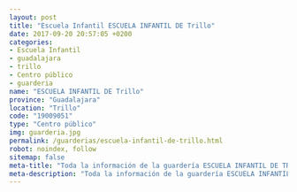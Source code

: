 ```yaml
---
layout: post
title: "Escuela Infantil ESCUELA INFANTIL DE Trillo"
date: 2017-09-20 20:57:05 +0200
categories:
- Escuela Infantil
- guadalajara
- trillo
- Centro público
- guarderia
name: "ESCUELA INFANTIL DE Trillo"
province: "Guadalajara"
location: "Trillo"
code: "19009051"
type: "Centro público"
img: guarderia.jpg
permalink: /guarderias/escuela-infantil-de-trillo.html
robot: noindex, follow
sitemap: false
meta-title: "Toda la información de la guardería ESCUELA INFANTIL DE TRILLO"
meta-description: "Toda la información de la guardería ESCUELA INFANTIL DE TRILLO"
---
```

